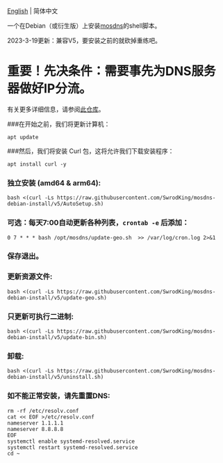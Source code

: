 [English](./README.md) | 简体中文

一个在Debian（或衍生版）上安装[mosdns](https://github.com/IrineSistiana/mosdns)的shell脚本。

2023-3-19更新：兼容V5，要安装之前的就砍掉重练吧。


# 重要！先决条件：需要事先为DNS服务器做好IP分流。

有关更多详细信息，请参阅[此仓库](https://github.com/allanchen2019/ospf-over-wireguard)。

###在开始之前，我们将更新计算机：
```
apt update
```
###然后，我们将安装 Curl 包，这将允许我们下载安装程序：
```
apt install curl -y
```
### 独立安装 (amd64 & arm64):
```
bash <(curl -Ls https://raw.githubusercontent.com/SwrodKing/mosdns-debian-install/v5/AutoSetup.sh)
```

### 可选：每天7:00自动更新各种列表，`crontab -e` 后添加：

```
0 7 * * * bash /opt/mosdns/update-geo.sh  >> /var/log/cron.log 2>&1
```
### 保存退出。

### 更新资源文件:
```
bash <(curl -Ls https://raw.githubusercontent.com/SwrodKing/mosdns-debian-install/v5/update-geo.sh)
```

### 只更新可执行二进制:
```
bash <(curl -Ls https://raw.githubusercontent.com/SwrodKing/mosdns-debian-install/v5/update-bin.sh)
```
### 卸载:
```
bash <(curl -Ls https://raw.githubusercontent.com/SwrodKing/mosdns-debian-install/v5/uninstall.sh)
```

### 如不能正常安装，请先重置DNS:
```
rm -rf /etc/resolv.conf
cat << EOF >/etc/resolv.conf
nameserver 1.1.1.1
nameserver 8.8.8.8
EOF
systemctl enable systemd-resolved.service
systemctl restart systemd-resolved.service
cd ~
```
